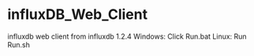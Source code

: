 # influxDB_Web_Client
influxdb web client from influxdb 1.2.4
Windows: Click Run.bat
Linux: Run Run.sh
